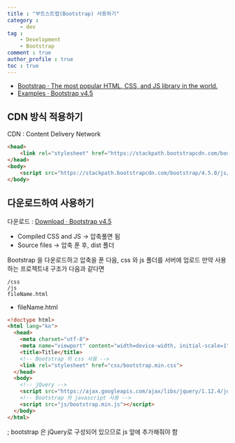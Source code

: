 ```yaml
---
title : "부트스트랩(Bootstrap) 사용하기"
category :
    - dev
tag :
    - Development
    - Bootstrap
comment : true
author_profile : true
toc : true
---
```


- [Bootstrap · The most popular HTML, CSS, and JS library in the world.](https://getbootstrap.com/)
- [Examples · Bootstrap v4.5](https://getbootstrap.com/docs/4.5/examples/)

## CDN 방식 적용하기
CDN : Content Delivery Network
```html
<head>
	<link rel="stylesheet" href="https://stackpath.bootstrapcdn.com/bootstrap/4.5.0/css/bootstrap.min.css" integrity="sha384-9aIt2nRpC12Uk9gS9baDl411NQApFmC26EwAOH8WgZl5MYYxFfc+NcPb1dKGj7Sk" crossorigin="anonymous">
</head>
<body>
	<script src="https://stackpath.bootstrapcdn.com/bootstrap/4.5.0/js/bootstrap.min.js" integrity="sha384-OgVRvuATP1z7JjHLkuOU7Xw704+h835Lr+6QL9UvYjZE3Ipu6Tp75j7Bh/kR0JKI" crossorigin="anonymous"></script>
</body>
```

## 다운로드하여 사용하기
다운로드 : [Download · Bootstrap v4.5](https://getbootstrap.com/docs/4.5/getting-started/download/)
- Compiled CSS and JS -> 압축풀면 됨
- Source files -> 압축 푼 후, dist 폴더

Bootstrap 을 다운로드하고 압축을 푼 다음, css 와 js 폴더를 서버에 업로드
만약 사용하는 프로젝트내 구조가 다음과 같다면
```
/css
/js
fileName.html
```

- fileName.html

```html
<!doctype html>
<html lang="ko">
  <head>
	<meta charset="utf-8">
	<meta name="viewport" content="width=device-width, initial-scale=1">
	<title>Title</title>
	<!-- Bootstrap 의 css 사용 -->
	<link rel="stylesheet" href="css/bootstrap.min.css">
  </head>
  <body>
	<!-- jQuery -->
	<script src="https://ajax.googleapis.com/ajax/libs/jquery/1.12.4/jquery.min.js"></script>
  	<!-- Bootstrap 의 javascript 사용 -->
 	<script src="js/bootstrap.min.js"></script>
  </body>
</html>
```
; bootstrap 은 jQuery로 구성되어 있으므로 js 앞에 추가해줘야 함
